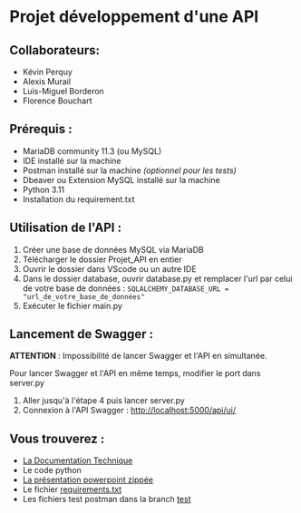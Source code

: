 # Projet développement d'une API

## Collaborateurs:
- Kévin Perquy
- Alexis Murail
- Luis-Miguel Borderon
- Florence Bouchart

## Prérequis :
- MariaDB community 11.3 (ou MySQL)
- IDE installé sur la machine
- Postman installé sur la machine _(optionnel pour les tests)_
- Dbeaver ou Extension MySQL installé sur la machine
- Python 3.11
- Installation du requirement.txt

## Utilisation de l'API : 
1. Créer une base de données MySQL via MariaDB
2. Télécharger le dossier Projet_API en entier
3. Ouvrir le dossier dans VScode ou un autre IDE
4. Dans le dossier database, ouvrir database.py et remplacer l'url par celui de votre base de données :
   ```SQLALCHEMY_DATABASE_URL = "url_de_votre_base_de_données"```
5. Exécuter le fichier main.py

## Lancement de Swagger : 
**ATTENTION** : Impossibilité de lancer Swagger et l'API en simultanée.

Pour lancer Swagger et l'API en même temps, modifier le port dans server.py

1. Aller jusqu'à l'étape 4 puis lancer server.py 
2. Connexion à l'API Swagger : [http://localhost:5000/api/ui/](http://localhost:5000/api/ui/)

## Vous trouverez : 
- [La Documentation Technique](https://github.com/Datalex0/Projet_API/blob/main/Documentation%20Technique.pdf)
- Le code python
- [La présentation powerpoint zippée](https://github.com/Datalex0/Projet_API/blob/main/Presentation_orale.zip)
- Le fichier [requirements.txt](https://github.com/Datalex0/Projet_API/blob/main/requirements.txt)
- Les fichiers test postman dans la branch [test](https://github.com/Datalex0/Projet_API/tree/test/tests)
